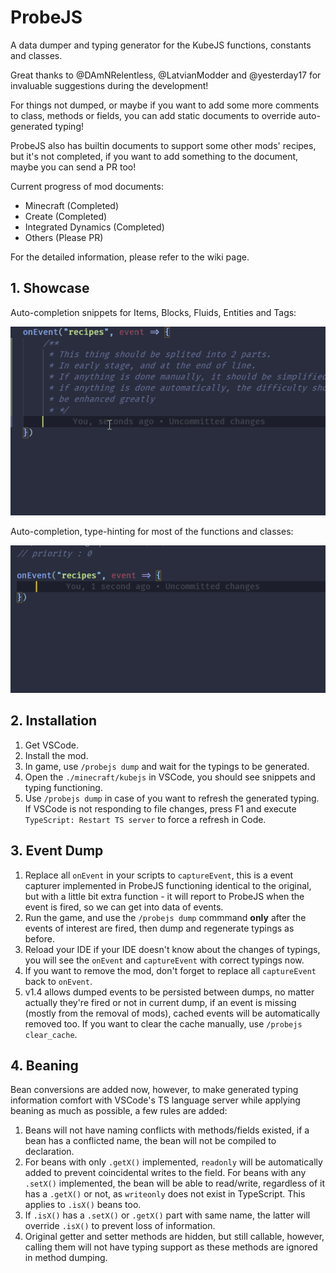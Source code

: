 # ProbeJS

A data dumper and typing generator for the KubeJS functions, constants and classes.

Great thanks to @DAmNRelentless, @LatvianModder and @yesterday17 for invaluable suggestions during the development!

For things not dumped, or maybe if you want to add some more comments to class, methods or fields, you can add static
documents to override auto-generated typing!

ProbeJS also has builtin documents to support some other mods' recipes, but it's not completed, if you want to add
something to the document, maybe you can send a PR too!

Current progress of mod documents:

- Minecraft (Completed)
- Create (Completed)
- Integrated Dynamics (Completed)
- Others (Please PR)

For the detailed information, please refer to the wiki page.

## 1. Showcase

Auto-completion snippets for Items, Blocks, Fluids, Entities and Tags:

![image](./examples/2.gif)

Auto-completion, type-hinting for most of the functions and classes:

![image](./examples/3.gif)

## 2. Installation

1. Get VSCode.
2. Install the mod.
3. In game, use `/probejs dump` and wait for the typings to be generated.
4. Open the `./minecraft/kubejs` in VSCode, you should see snippets and typing functioning.
5. Use `/probejs dump` in case of you want to refresh the generated typing. If VSCode is not responding to file changes,
   press F1 and execute `TypeScript: Restart TS server` to force a refresh in Code.

## 3. Event Dump

1. Replace all `onEvent` in your scripts to `captureEvent`, this is a event capturer implemented in ProbeJS functioning
   identical to the original, but with a little bit extra function - it will report to ProbeJS when the event is fired,
   so we can get into data of events.
2. Run the game, and use the `/probejs dump` commmand **only** after the events of interest are fired, then dump and
   regenerate typings as before.
3. Reload your IDE if your IDE doesn't know about the changes of typings, you will see the `onEvent` and `captureEvent`
   with correct typings now.
4. If you want to remove the mod, don't forget to replace all `captureEvent` back to `onEvent`.
5. v1.4 allows dumped events to be persisted between dumps, no matter actually they're fired or not in current dump, if
   an event is missing (mostly from the removal of mods), cached events will be automatically removed too. If you want
   to clear the cache manually, use `/probejs clear_cache`.

## 4. Beaning

Bean conversions are added now, however, to make generated typing information comfort with VSCode's TS language server
while applying beaning as much as possible, a few rules are added:

1. Beans will not have naming conflicts with methods/fields existed, if a bean has a conflicted name, the bean will not
   be compiled to declaration.
2. For beans with only `.getX()` implemented, `readonly` will be automatically added to prevent coincidental writes to
   the field. For beans with any `.setX()` implemented, the bean will be able to read/write, regardless of it has
   a `.getX()` or not, as `writeonly` does not exist in TypeScript. This applies to `.isX()` beans too.
3. If `.isX()` has a `.setX()` or `.getX()` part with same name, the latter will override `.isX()` to prevent loss of
   information.
4. Original getter and setter methods are hidden, but still callable, however, calling them will not have typing support
   as these methods are ignored in method dumping.
